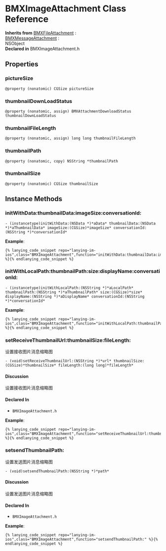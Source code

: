 # BMXImageAttachment Class Reference

  **Inherits from** <a href="../Classes/BMXFileAttachment.md">BMXFileAttachment</a> :   
<a href="../Classes/BMXMessageAttachment.md">BMXMessageAttachment</a> :   
NSObject  
  **Declared in** BMXImageAttachment.h  

## Properties

<a name="//api/name/pictureSize" title="pictureSize"></a>
### pictureSize

`@property (nonatomic) CGSize pictureSize`

<a name="//api/name/thumbnailDownLoadStatus" title="thumbnailDownLoadStatus"></a>
### thumbnailDownLoadStatus

`@property (nonatomic, assign) BMXAttachmentDownloadStatus thumbnailDownLoadStatus`

<a name="//api/name/thumbnailFileLength" title="thumbnailFileLength"></a>
### thumbnailFileLength

`@property (nonatomic, assign) long long thumbnailFileLength`

<a name="//api/name/thumbnailPath" title="thumbnailPath"></a>
### thumbnailPath

`@property (nonatomic, copy) NSString *thumbnailPath`

<a name="//api/name/thumbnailSize" title="thumbnailSize"></a>
### thumbnailSize

`@property (nonatomic) CGSize thumbnailSize`

<a title="Instance Methods" name="instance_methods"></a>
## Instance Methods

<a name="//api/name/initWithData:thumbnailData:imageSize:conversationId:" title="initWithData:thumbnailData:imageSize:conversationId:"></a>
### initWithData:thumbnailData:imageSize:conversationId:

`- (instancetype)initWithData:(NSData *)*aData* thumbnailData:(NSData *)*aThumbnailData* imageSize:(CGSize)*imageSize* conversationId:(NSString *)*conversationId*`

<a name="//api/name/initWithLocalPath:thumbnailPath:size:displayName:conversationId:" title="initWithLocalPath:thumbnailPath:size:displayName:conversationId:"></a>
**Example**:
```
{% lanying_code_snippet repo="lanying-im-ios",class="BMXImageAttachment",function="initWithData:thumbnailData:imageSize:conversationId:" %}{% endlanying_code_snippet %}
```
### initWithLocalPath:thumbnailPath:size:displayName:conversationId:

`- (instancetype)initWithLocalPath:(NSString *)*aLocalPath* thumbnailPath:(NSString *)*aThumbnailPath* size:(CGSize)*size* displayName:(NSString *)*aDisplayName* conversationId:(NSString *)*conversationId*`

<a name="//api/name/setReceiveThumbnailUrl:thumbnailSize:fileLength:" title="setReceiveThumbnailUrl:thumbnailSize:fileLength:"></a>
**Example**:
```
{% lanying_code_snippet repo="lanying-im-ios",class="BMXImageAttachment",function="initWithLocalPath:thumbnailPath:size:displayName:conversationId:" %}{% endlanying_code_snippet %}
```
### setReceiveThumbnailUrl:thumbnailSize:fileLength:

设置接收图片消息缩略图

`- (void)setReceiveThumbnailUrl:(NSString *)*url* thumbnailSize:(CGSize)*thumbnailSize* fileLength:(long long)*fileLength*`

#### Discussion
设置接收图片消息缩略图

#### Declared In
* `BMXImageAttachment.h`

<a name="//api/name/setsendThumbnailPath:" title="setsendThumbnailPath:"></a>
**Example**:
```
{% lanying_code_snippet repo="lanying-im-ios",class="BMXImageAttachment",function="setReceiveThumbnailUrl:thumbnailSize:fileLength:" %}{% endlanying_code_snippet %}
```
### setsendThumbnailPath:

设置发送图片消息缩略图

`- (void)setsendThumbnailPath:(NSString *)*path*`

#### Discussion
设置发送图片消息缩略图

#### Declared In
* `BMXImageAttachment.h`

**Example**:
```
{% lanying_code_snippet repo="lanying-im-ios",class="BMXImageAttachment",function="setsendThumbnailPath:" %}{% endlanying_code_snippet %}
```
